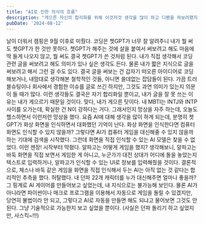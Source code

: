 ```yaml
---
title: "AI로 인한 의식의 흐름"
description: "게으른 자신의 합리화를 위해 이것저것 생각을 많이 하고 디펜을 쳐보려했지만 실패하고 게으른 것을 인정하면서 결론은 이상한 곳을 향하는데..."
pubDate: '2024-08-12'
---
```


날이 더워서 캠핑은 9월 이후로 미뤘다. 코딩은 쳇GPT가 너무 잘 알려주니 내가 뭘 써도 쳇GPT가 한 것만 못하다. 쳇GPT가 해주는 것에 살을 붙여서 써보려고 해도 마음에 딱 들게 나오지 않고, 뭘 써도 결국 쳇GPT가 쓴 것처럼 된다. 내가 직접 생각해서 코딩 관련 글을 써보려고 해도 의미가 있나 싶은 생각도 든다. 물론 내가 짧은 지식으로 글을 써보려고 해서 그런 걸 수도 있다. 결국 글을 써보는 건 갑자기 떠오른 아이디어로 코딩해보거나, 내맘대로 생각해본 철학적인 것들, 아니면 쓸데없는 잡담들이 된다. 가끔 트러블슈팅이나 회사에서 경험한 이슈를 글로 쓰긴 하지만, 그것도 과연 의미가 있는지 의문이 들 때가 많다. 이런 생각들도 결국은 자기 합리화일 뿐이고, 내가 글을 잘 못 쓰는 이유는 내가 게으르기 때문일 것이다. 맞다, 내가 게으른 탓이다.
내 MBTI는 INTJ와 INTP 사이를 오가는데, 확실한 건 N이 강하다는 거다. 그래서인지 망상을 자주 하는데, 오늘도 헬스하면서 이런저런 망상을 했다. 요즘 AI에 대해 생각을 많이 하게 되는데, 분명히 쳇GPT가 화상 화면을 인식하면서 대화했던 기억이 난다. 화상 화면을 인식한다면 컴퓨터 화면도 인식할 수 있지 않을까? 그렇다면 AI가 컴퓨터 게임을 대신해줄 수 있지 않을까 하는 기대에 검색을 시작했다. 그런데 화면을 직접 인식할 수 있는 AI 모델은 찾을 수 없었다. 이런 젠장! 시작부터 막혔다.
알파고는 어떻게 게임을 했지? 생각해보니, 알파고는 바둑 화면을 직접 보면서 게임한 게 아니고, 누군가가 대전 상대가 어디에 돌을 놓았는지 텍스트로 입력하거나, 알파고가 인식할 수 있는 UI로 정보를 입력해줬을 것이다. 결론적으로, 체스나 바둑 같은 게임을 화면을 직접 인식해서 두는 AI는 아직 없는 것 같다는 합리적인 추측을 했다. 허탈했다.
내 던파 22개 캐릭터를 누가 대신해주면 얼마나 좋을까? 그 핑계로 AI 게이머를 만들어보고 싶었는데, 내 지식으로는 불가능해 보인다. 물론 AI가 아니라면 파이썬이나 매크로 프로그램을 이용해서 자동으로 게임을 돌릴 수 있겠지만, 당연히 불법이라 안 되고, 그렇다고 AI로 자동을 만들면 해도 되냐고 물어보면 그것도 안 된다. 그냥 기술적으로 가능한지 보고 싶었을 뿐이다. (사실은 던파 돌리기 하고 싶었지만, 사스킥~!!!)